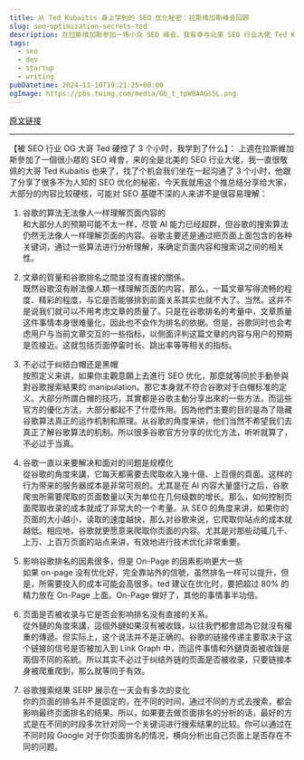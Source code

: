 ```yaml
---
title: 从 Ted Kubaitis 身上学到的 SEO 优化秘密：拉斯维加斯峰会回顾
slug: seo-optimization-secrets-ted
description: 在拉斯维加斯参加一场小众 SEO 峰会，我有幸与北美 SEO 行业大佬 Ted Kubaitis 深入交流了 3 小时，分享了许多不为人知的 SEO 优化技巧。本次分享涵盖了行业最佳实践和独特见解，帮助我拓宽了对 SEO 的理解与应用。
tags: 
  - seo
  - dev
  - startup
  - writing
pubDatetime: 2024-11-10T19:21:25+08:00
ogImage: https://pbs.twimg.com/media/Gb_t_tpW0AAGs5L.png
---
```


[原文链接](https://x.com/daluoseo/status/1855463586723749967?s=12&t=D3VZWD30-f7ylSHW3OdYgQ)

---

【被 SEO 行业 OG 大哥 Ted 硬控了 3 个小时，我学到了什么】：
上週在拉斯維加斯參加了一個很小眾的 SEO 峰會，来的全是北美的 SEO 行业大佬，我一直很敬佩的大哥 Ted Kubaitis 也来了，找了个机会我们坐在一起沟通了 3 个小时，他跟了分享了很多不为人知的 SEO 优化的秘密，今天我就用这个推总结分享给大家，大部分的内容比较硬核，可能对 SEO 基礎不深的人来讲不是很容易理解：

1. 谷歌的算法无法像人一样理解页面内容的  
   和大部分人的预期可能不太一样，尽管 AI 能力已经超群，但谷歌的搜索算法仍然无法像人一样理解页面的内容。谷歌主要还是通过把页面上面包含的各种关键词，通过一些算法进行分析理解，来确定页面内容和搜索词之间的相关性。

2. 文章的質量和谷歌排名之間並沒有直接的關係。  
   既然谷歌沒有辦法像人類一樣理解页面的内容，那么，一篇文章写得流畅的程度、精彩的程度，与它是否能够排到前面关系其实也就不大了。当然，这并不是说我们就可以不用考虑文章的质量了。只是在谷歌排名的考量中，文章质量这件事情本身很难量化，因此也不会作为排名的依据。但是，谷歌同时也会考虑用户与当前文章交互的一些指标，以侧面评判这篇文章的内容与用户的预期是否接近。这就包括页面停留时长、跳出率等等相关的指标。

3. 不必过于纠结白帽还是黑帽  
   按照定义来讲，如果你主觀意願上去進行 SEO 优化，那麼就等同於手動參與對谷歌搜索結果的 manipulation。那它本身就不符合谷歌对于白帽标准的定义。大部分所謂白帽的技巧，其實都是谷歌主動分享出來的一些方法，而這些官方的優化方法，大部分都起不了什麼作用。因為他們主要的目的是為了隐藏谷歌算法真正的运作机制和原理。从谷歌的角度来讲，他们当然不希望我们去真正了解谷歌算法的机制。所以很多谷歌官方分享的优化方法，听听就算了，不必过于当真。

4. 谷歌一直以来要解决和面对的问题是规模化  
   從谷歌的角度來講，它每天都需要去爬取收入幾十億、上百億的頁面。这样的行为带来的服务器成本是非常可观的。尤其是在 AI 内容大量盛行之后，谷歌爬虫所需要爬取的页面数量以天为单位在几何级数的增长。那么，如何控制页面爬取收录的成本就成了非常大的一个考量。从 SEO 的角度来讲，如果你的页面的大小越小，读取的速度越快，那么对谷歌来说，它爬取你站点的成本就越低。相应地，谷歌就更愿意来爬取你页面的内容。尤其是对那些动辄几千、上万、上百万页面的站点来讲，有效地进行技术优化非常重要。

5. 影响谷歌排名的因素很多，但是 On-Page 的因素影响更大一些  
   如果 on-page 没有优化好，完全靠站外的信號，虽然排名一样可以提升，但是，所需要投入的成本可能会高很多。ted 建议在优化时，要把超过 80% 的精力放在 On-Page 上面。On-Page 做好了，其他的事情事半功倍。

6. 页面是否被收录与它是否会影响排名没有直接的关系。  
   從外鏈的角度來講，這個外鏈如果沒有被收錄，以往我們都會認為它就沒有權重的傳遞。但实际上，这个说法并不是正确的。谷歌的链接传递主要取决于这个链接的信号是否被加入到 Link Graph 中，而這件事情和外鏈頁面被收錄是兩個不同的系統。所以其实不必过于纠结外链的页面是否被收录，只要链接本身被爬重爬到，那么就等同于有效。

7. 谷歌搜索结果 SERP 展示在一天会有多次的变化  
   你的页面的排名并不是固定的，在不同的时间，通过不同的方式去搜索，都会影响最终页面排名的结果。所以，如果要去做页面排名的分析的话，最好的方式是在不同的时段多次针对同一个关键词进行搜索结果的比较。你可以通过在不同时段 Google 对于你页面排名的情况，横向分析出自己页面上是否存在不同的问题。 